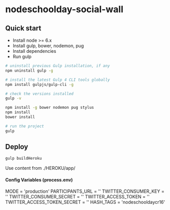 # nodeschoolday-social-wall

## Quick start

  - Install node >= 6.x
  - Install gulp, bower, nodemon, pug
  - Install dependencies
  - Run gulp

```sh
# uninstall previous Gulp installation, if any
npm uninstall gulp -g

# install the latest Gulp 4 CLI tools globally
npm install gulpjs/gulp-cli -g

# check the versions installed
gulp -v

npm install -g bower nodemon pug stylus
npm install
bower install

# run the project
gulp
```

## Deploy

```sh
gulp buildHeroku
```

Use content from ./HEROKU/app/
 
#### Config Variables (process.env)

MODE = 'production'
PARTICIPANTS_URL = ''
TWITTER_CONSUMER_KEY = ''
TWITTER_CONSUMER_SECRET = ''
TWITTER_ACCESS_TOKEN = ''
TWITTER_ACCESS_TOKEN_SECRET = ''
HASH_TAGS = 'nodeschooldaycr16'
